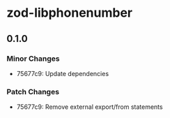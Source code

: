 # zod-libphonenumber

## 0.1.0

### Minor Changes

- 75677c9: Update dependencies

### Patch Changes

- 75677c9: Remove external export/from statements
